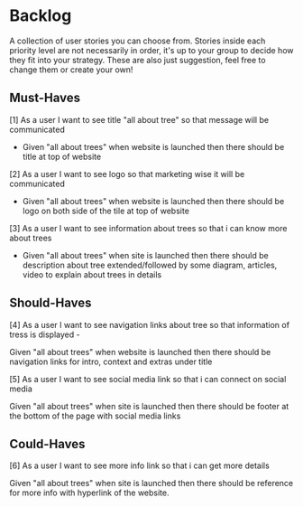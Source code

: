 # Backlog

A collection of user stories you can choose from. Stories inside each priority
level are not necessarily in order, it's up to your group to decide how they fit
into your strategy. These are also just suggestion, feel free to change them or
create your own!

## Must-Haves

 [1]  As a user I want to see title "all about tree" so that message will be communicated

- Given "all about trees" when website is launched then there should be title at top of website
  
[2]  As a user I want to see logo so that marketing wise it will be communicated

- Given "all about trees" when website is launched then there should be logo on both side of the tile at top of website
  
 [3] As a user I want to see information about trees so that i can know more about trees

- Given "all about trees" when site is launched then there should be description about tree extended/followed by some diagram, articles, video to explain about trees in details

## Should-Haves

 [4]  As a user I want to see navigation links about tree so that information of tress is displayed -

 Given "all about trees" when website is launched then there should be navigation links for intro, context and extras under title

[5] As a user I want to see social media link so that i can connect on social media

 Given "all about trees" when site is launched then there should be footer at the bottom of the page with social media links

## Could-Haves

[6] As a user I want to see more info link so that i can get more details

Given "all about trees" when site is launched then there should be reference for more info with hyperlink of the website.
